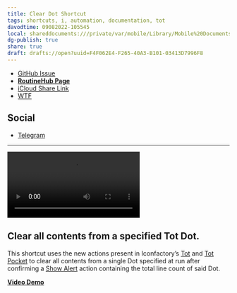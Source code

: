 ```yaml
---
title: Clear Dot Shortcut
tags: shortcuts, i, automation, documentation, tot
davodtime: 09082022-105545
local: shareddocuments:///private/var/mobile/Library/Mobile%20Documents/iCloud~md~obsidian/Documents/OBSHIDDIAN/drafts/F4F062E4-F265-40A3-B101-03413D7996F8.md
dg-publish: true
share: true
draft: drafts://open?uuid=F4F062E4-F265-40A3-B101-03413D7996F8
---
```


- [GitHub Issue](https://github.com/extratone/i/issues/178)
- [**RoutineHub Page**](https://routinehub.co/shortcut/11540)
- [iCloud Share Link](https://www.icloud.com/shortcuts/b98cdfcb57f84d2a848ebac1d2b998a3)
- [WTF](https://davidblue.wtf/drafts/F4F062E4-F265-40A3-B101-03413D7996F8.html)

## Social

- [Telegram](https://t.me/extratone/10983)
---

<video controls>
  <source src=“https://user-images.githubusercontent.com/43663476/162557520-a270bcfd-9dbe-4092-92e9-9645e3f2739e.MOV”>
</video>

## Clear all contents from a specified Tot Dot.

This shortcut uses the new actions present in Iconfactory’s [Tot](https://apps.apple.com/us/app/tot/id1491071483) and [Tot Pocket](https://apps.apple.com/us/app/tot-pocket/id1498235191) to clear all contents from a single Dot specified at run after confirming a [Show Alert](https://www.matthewcassinelli.com/actions/show-alert/) action containing the total line count of said Dot.

[**Video Demo**](https://user-images.githubusercontent.com/43663476/162557520-a270bcfd-9dbe-4092-92e9-9645e3f2739e.MOV)
